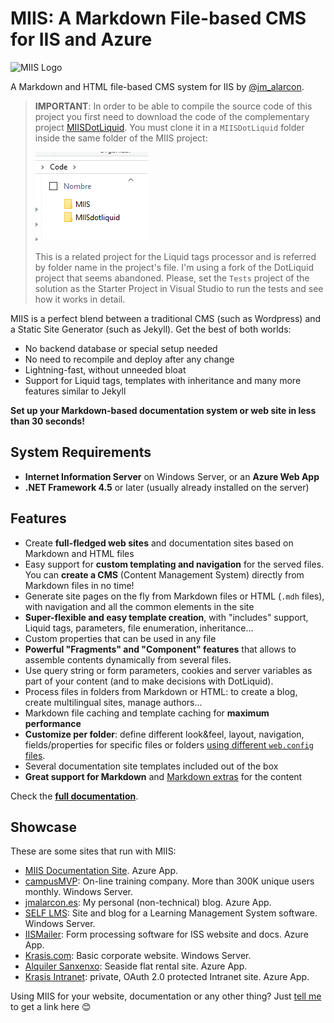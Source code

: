 # MIIS: A Markdown File-based CMS for IIS and Azure

![MIIS Logo](MIIS_Logo.png)

A Markdown and HTML file-based CMS system for IIS by [@jm_alarcon](https://twitter.com/jm_alarcon).

> **IMPORTANT**: In order to be able to compile the source code of this project you first need to download the code of the complementary project [MIISDotLiquid](https://github.com/jmalarcon/MIISdotliquid). You must clone it in a `MIISDotLiquid` folder inside the same folder of the MIIS project:
>
> ![project-folders](project-folders.png)
>
> This is a related project for the Liquid tags processor and is referred by folder name in the project's file. I'm using a fork of the DotLiquid project that seems abandoned. Please, set the `Tests` project of the solution as the Starter Project in Visual Studio to run the tests and see how it works in detail.

MIIS is a perfect blend between a traditional CMS (such as Wordpress) and a Static Site Generator (such as Jekyll). Get the best of both worlds:

- No backend database or special setup needed
- No need to recompile and deploy after any change
- Lightning-fast, without unneeded bloat
- Support for Liquid tags, templates with inheritance and many more features similar to Jekyll

**Set up your Markdown-based documentation system or web site in less than 30 seconds!**


## System Requirements

- **Internet Information Server** on Windows Server, or an **Azure Web App**
- **.NET Framework 4.5** or later (usually already installed on the server)

## Features

- Create **full-fledged web sites** and documentation sites based on Markdown and HTML files
- Easy support for **custom templating and navigation** for the served files. You can **create a CMS** (Content Management System) directly from Markdown files in no time!
- Generate site pages on the fly from Markdown files or HTML (`.mdh` files), with navigation and all the common elements in the site
- **Super-flexible and easy template creation**, with "includes" support, Liquid tags, parameters, file enumeration, inheritance...
- Custom properties that can be used in any file
- **Powerful "Fragments" and "Component" features** that allows to assemble contents dynamically from several files.
- Use query string or form parameters, cookies and server variables as part of your content (and to make decisions with DotLiquid).
- Process files in folders from Markdown or HTML: to create a blog, create multilingual sites, manage authors...
- Markdown file caching and template caching for **maximum performance**
- **Customize per folder**: define different look&feel, layout, navigation, fields/properties for specific files or folders [using different `web.config` files](https://blog.elmah.io/web-config-location-element-demystified/).
- Several documentation site templates included out of the box
- **Great support for Markdown** and [Markdown extras](Markdown-Features) for the content

Check the **[full documentation](http://miis.azurewebsites.net/)**.

## Showcase

These are some sites that run with MIIS:

- [MIIS Documentation Site](https://miis.azurewebsites.net/). Azure App.
- [campusMVP](https://www.campusmvp.es/): On-line training company. More than 300K unique users monthly. Windows Server.
- [jmalarcon.es](https://jmalarcon.es/): My personal (non-technical) blog. Azure App.
- [SELF LMS](https://www.plataformaself.com/): Site and blog for a Learning Management System software. Windows Server.
- [IISMailer](https://iismailer.com/): Form processing software for ISS website and docs. Azure App.
- [Krasis.com](https://www.krasis.com/): Basic corporate website. Windows Server.
- [Alquiler Sanxenxo](https://www.alquilersanxenxo.com/): Seaside flat rental site. Azure App.
- [Krasis Intranet](https://krasisintranet.azurewebsites.net/): private, OAuth 2.0 protected Intranet site. Azure App.

Using MIIS for your website, documentation or any other thing? Just [tell me](https://jmalarcon.es/contacto/) to get a link here 😊
